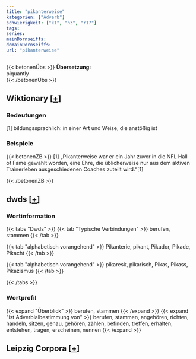 ```yaml
---
title: "pikanterweise"
kategorien: ["Adverb"]
schwierigkeit: ["k1", "h3", "r17"]
tags:
series:
mainDornseiffs:
domainDornseiffs:
url: "pikanterweise"
---
```


{{< betonenÜbs >}}
**Übersetzung:**  
piquantly  
{{< /betonenÜbs >}}

## Wiktionary [[+](https://de.wiktionary.org/wiki/pikanterweise)]

### Bedeutungen
[1] bildungssprachlich: in einer Art und Weise, die anstößig ist  

### Beispiele
{{< betonenZB >}}
[1] „Pikanterweise war er ein Jahr zuvor in die NFL Hall of Fame gewählt worden, eine Ehre, die üblicherweise nur aus dem aktiven Trainerleben ausgeschiedenen Coaches zuteilt wird.“[1]  

{{< /betonenZB >}}


## dwds [[+](https://www.dwds.de/wb/pikanterweise)]

### Wortinformation
{{< tabs "Dwds" >}}
{{< tab "Typische Verbindungen" >}}
berufen, stammen
{{< /tab >}}

{{< tab "alphabetisch vorangehend" >}}
Pikanterie, pikant, Pikador, Pikade, Pikacht
{{< /tab >}}

{{< tab "alphabetisch vorangehend" >}}
pikaresk, pikarisch, Pikas, Pikass, Pikazismus
{{< /tab >}}

{{< /tabs >}}

### Wortprofil
{{< expand "Überblick" >}} berufen, stammen {{< /expand >}}
{{< expand "ist Adverbialbestimmung von" >}} berufen, stammen, angehören, richten, handeln, sitzen, genau, gehören, zählen, befinden, treffen, erhalten, entstehen, tragen, erscheinen, nennen {{< /expand >}}

## Leipzig Corpora [[+](https://corpora.uni-leipzig.de/en/res?word=pikanterweise&corpusId=deu_newscrawl-public_2018)]

